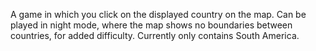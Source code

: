 A game in which you click on the displayed country on the map. Can be played in night mode, where the map shows no boundaries between countries, for added difficulty. Currently only contains South America.
